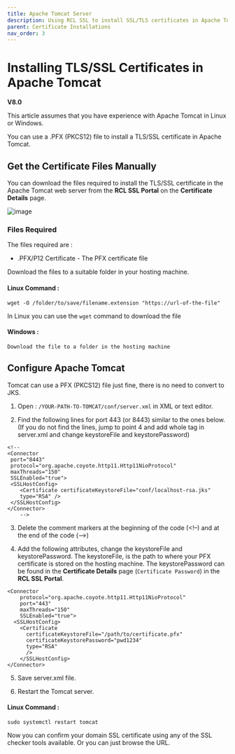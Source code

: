 ```yaml
---
title: Apache Tomcat Server
description: Using RCL SSL to install SSL/TLS certificates in Apache Tomcat Server
parent: Certificate Installations
nav_order: 3
---
```


# Installing TLS/SSL Certificates in Apache Tomcat
**V8.0**

This article assumes that you have experience with Apache Tomcat in Linux or Windows.

You can use a .PFX (PKCS12) file to install a TLS/SSL certificate in Apache Tomcat.

## Get the Certificate Files Manually

You can download the files required to install the TLS/SSL certificate in the Apache Tomcat web server from the **RCL SSL Portal** on the **Certificate Details** page.

![image](../images/certificate_installations/installation_files_pfx.png)

### Files Required

The files required are :

- .PFX/P12 Certificate - The PFX certificate file

Download the files to a suitable folder in your hosting machine.

#### Linux Command :
```
wget -O /folder/to/save/filename.extension "https://url-of-the-file" 
```

In Linux you can use the ```wget``` command to download the file

#### Windows :
```
Download the file to a folder in the hosting machine
```

## Configure Apache Tomcat

Tomcat can use a PFX (PKCS12) file just fine, there is no need to convert to JKS.

1. Open : ```/YOUR-PATH-TO-TOMCAT/conf/server.xml``` in XML or text editor.

2. Find the following lines for port 443 (or 8443) similar to the ones below. (If you do not find the lines, jump to point 4 and add whole tag in server.xml and change keystoreFile and keystorePassword)

```
<!--
<Connector 
 port="8443"
 protocol="org.apache.coyote.http11.Http11NioProtocol"
 maxThreads="150" 
 SSLEnabled="true">
 <SSLHostConfig>
    <Certificate certificateKeystoreFile="conf/localhost-rsa.jks"
    type="RSA" />
 </SSLHostConfig>
</Connector>
    -->
```

3. Delete the comment markers at the beginning of the code (<!–) and at the end of the code (–>)

4. Add the following attributes, change the keystoreFile and keystorePassword. The keystoreFile, is the path to where your PFX certificate is stored on the hosting machine. The keystorePassword can be found in the **Certificate Details** page (```Certificate Password```) in the **RCL SSL Portal**.


```
<Connector
    protocol="org.apache.coyote.http11.Http11NioProtocol"
    port="443"
    maxThreads="150"
    SSLEnabled="true">
  <SSLHostConfig>
    <Certificate
      certificateKeystoreFile="/path/to/certificate.pfx"
      certificateKeystorePassword="pwd1234"
      type="RSA"
      />
    </SSLHostConfig>
</Connector>
```

5. Save server.xml file.

6. Restart the Tomcat server.

#### Linux Command :
```
sudo systemctl restart tomcat
```

Now you can confirm your domain SSL certificate using any of the SSL checker tools available. Or you can just browse the URL.